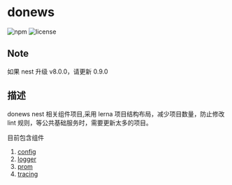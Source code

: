 # donews

![npm](https://img.shields.io/npm/v/@donews/nestjs-config?logo=Npm%20Version%20)
![license](https://img.shields.io/github/license/DoNewsCode/nestjs)

## Note

如果 nest 升级 v8.0.0，请更新 0.9.0

## 描述

donews nest 相关组件项目,采用 lerna 项目结构布局，减少项目数量，防止修改 lint 规则，等公共基础服务时，需要更新太多的项目。

目前包含组件

1. [config](./packages/nestjs-config#readme)
2. [logger](./packages/nestjs-logger#readme)
3. [prom](./packages/nestjs-prom#readme)
4. [tracing](./packages/nestjs-tracing#readme)
